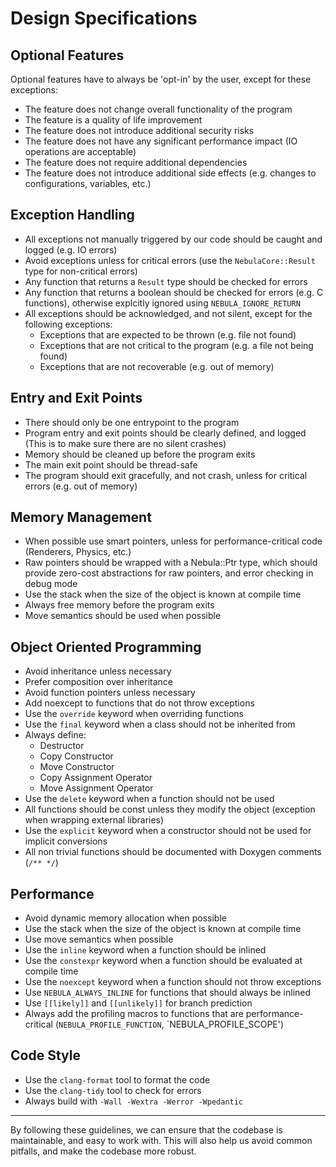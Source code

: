 # Design Specifications

## Optional Features
Optional features have to always be 'opt-in' by the user, except for these exceptions:
- The feature does not change overall functionality of the program
- The feature is a quality of life improvement
- The feature does not introduce additional security risks
- The feature does not have any significant performance impact (IO operations are acceptable)
- The feature does not require additional dependencies
- The feature does not introduce additional side effects (e.g. changes to configurations, variables, etc.)

## Exception Handling
- All exceptions not manually triggered by our code should be caught and logged (e.g. IO errors)
- Avoid exceptions unless for critical errors (use the `NebulaCore::Result` type for non-critical errors)
- Any function that returns a `Result` type should be checked for errors
- Any function that returns a boolean should be checked for errors (e.g. C functions), otherwise explcitly ignored using `NEBULA_IGNORE_RETURN`
- All exceptions should be acknowledged, and not silent, except for the following exceptions:
  - Exceptions that are expected to be thrown (e.g. file not found)
  - Exceptions that are not critical to the program (e.g. a file not being found)
  - Exceptions that are not recoverable (e.g. out of memory)

## Entry and Exit Points
- There should only be one entrypoint to the program
- Program entry and exit points should be clearly defined, and logged (This is to make sure there are no silent crashes)
- Memory should be cleaned up before the program exits
- The main exit point should be thread-safe
- The program should exit gracefully, and not crash, unless for critical errors (e.g. out of memory)

## Memory Management
- When possible use smart pointers, unless for performance-critical code (Renderers, Physics, etc.)
- Raw pointers should be wrapped with a Nebula::Ptr type, which should provide zero-cost abstractions for raw pointers, and error checking in debug mode
- Use the stack when the size of the object is known at compile time
- Always free memory before the program exits
- Move semantics should be used when possible

## Object Oriented Programming
- Avoid inheritance unless necessary
- Prefer composition over inheritance
- Avoid function pointers unless necessary
- Add noexcept to functions that do not throw exceptions
- Use the `override` keyword when overriding functions
- Use the `final` keyword when a class should not be inherited from
- Always define:
  - Destructor
  - Copy Constructor
  - Move Constructor
  - Copy Assignment Operator
  - Move Assignment Operator
- Use the `delete` keyword when a function should not be used
- All functions should be const unless they modify the object (exception when wrapping external libraries)
- Use the `explicit` keyword when a constructor should not be used for implicit conversions
- All non trivial functions should be documented with Doxygen comments (`/** */`)

## Performance
- Avoid dynamic memory allocation when possible
- Use the stack when the size of the object is known at compile time
- Use move semantics when possible
- Use the `inline` keyword when a function should be inlined
- Use the `constexpr` keyword when a function should be evaluated at compile time
- Use the `noexcept` keyword when a function should not throw exceptions
- Use `NEBULA_ALWAYS_INLINE` for functions that should always be inlined
- Use `[[likely]]` and `[[unlikely]]` for branch prediction
- Always add the profiling macros to functions that are performance-critical (`NEBULA_PROFILE_FUNCTION`, `NEBULA_PROFILE_SCOPE')

## Code Style
- Use the `clang-format` tool to format the code
- Use the `clang-tidy` tool to check for errors
- Always build with `-Wall -Wextra -Werror -Wpedantic`

---

By following these guidelines, we can ensure that the codebase is maintainable, and easy to work with. This will also help us avoid common pitfalls, and make the codebase more robust.
